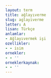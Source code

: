 ```yaml
---
layout: term
title: ağlayıverme
slug: aglayiverme
letter: A
lisan: Türkçe
anlamlar:
- Ağlayıvermek işi
ozellikler:
- - isim
ornekler:
- - ''
orneklerkaynak:
- - ''
---
```

